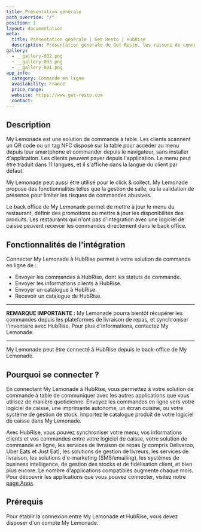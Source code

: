 ```yaml
---
title: Présentation générale
path_override: "/"
position: 1
layout: documentation
meta:
  title: Présentation générale | Get Resto | HubRise
  description: Présentation générale de Get Resto, les raisons de connecter votre solution de commande à table ou en ligne à HubRise et fonctionnalités de l'intégration avec HubRise.
gallery:
  - __gallery-002.png
  - __gallery-003.png
  - __gallery-001.png
app_info:
  category: Commande en ligne
  availability: France
  price_range: 
  website: https://www.get-resto.com
  contact:
---
```


## Description

My Lemonade est une solution de commande à table. Les clients scannent un QR code ou un tag NFC disposé sur la table pour accéder au menu depuis leur smartphone et commander depuis le navigateur, sans installer d'application. Les clients peuvent payer depuis l'application. Le menu peut être traduit dans 11 langues, et il s'affiche dans la langue du client par défaut.

My Lemonade peut aussi être utilisé pour le click & collect. My Lemonade propose des fonctionnalités telles que la gestion de salle, ou la validation de présence pour limiter les risques de commandes abusives.

Le back office de My Lemonade permet de mettre à jour le menu du restaurant, définir des promotions ou mettre à jour les disponibilités des produits. Les restaurants qui n'ont pas d'intégration avec une logiciel de caisse peuvent recevoir les commandes directement dans le back office.

## Fonctionnalités de l'intégration

Connecter My Lemonade à HubRise permet à votre solution de commande en ligne de :

- Envoyer les commandes à HubRise, dont les statuts de commande.
- Envoyer les informations clients à HubRise.
- Envoyer un catalogue à HubRise.
- Recevoir un catalogue de HubRise.

---

**REMARQUE IMPORTANTE :** My Lemonade pourra bientôt récupérer les commandes depuis les plateformes de livraison de repas, et synchroniser l'inventaire avec HubRise. Pour plus d'informations, contactez My Lemonade.

---

My Lemonade peut être connecté à HubRise depuis le back-office de My Lemonade.

## Pourquoi se connecter ?

En connectant My Lemonade à HubRise, vous permettez à votre solution de commande à table de communiquer avec les autres applications que vous utilisez de manière quotidienne. Envoyez les commandes en ligne vers votre logiciel de caisse, une imprimante autonome, un écran cuisine, ou votre système de gestion de stock. Importez le catalogue produit de votre logiciel de caisse dans My Lemonade.

Avec HubRise, vous pouvez synchroniser votre menu, vos informations clients et vos commandes entre votre logiciel de caisse, votre solution de commande en ligne, les services de livraison de repas (y compris Deliveroo, Uber Eats et Just Eat), les solutions de gestion de livreurs, les services de livraison, les solutions d'e-marketing (SMS/emailing), les systèmes de business intelligence, de gestion des stocks et de fidélisation client, et bien plus encore. Le nombre d'applications compatibles augmente chaque mois. Pour découvrir les applications que vous pouvez connecter, visitez notre [page Apps](/apps).

## Prérequis

Pour établir la connexion entre My Lemonade et HubRise, vous devez disposer d'un compte My Lemonade.
